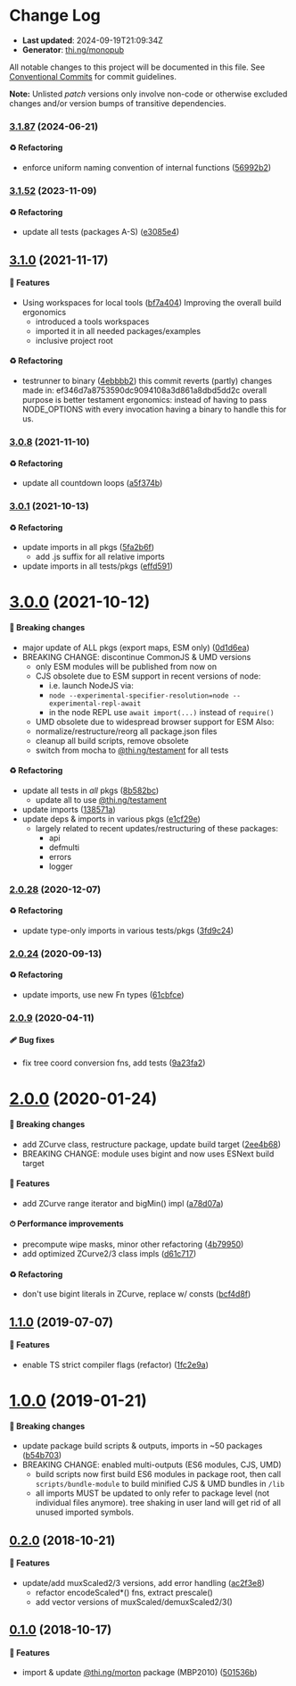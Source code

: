 # Change Log

- **Last updated**: 2024-09-19T21:09:34Z
- **Generator**: [thi.ng/monopub](https://thi.ng/monopub)

All notable changes to this project will be documented in this file.
See [Conventional Commits](https://conventionalcommits.org/) for commit guidelines.

**Note:** Unlisted _patch_ versions only involve non-code or otherwise excluded changes
and/or version bumps of transitive dependencies.

### [3.1.87](https://github.com/thi-ng/umbrella/tree/@thi.ng/morton@3.1.87) (2024-06-21)

#### ♻️ Refactoring

- enforce uniform naming convention of internal functions ([56992b2](https://github.com/thi-ng/umbrella/commit/56992b2))

### [3.1.52](https://github.com/thi-ng/umbrella/tree/@thi.ng/morton@3.1.52) (2023-11-09)

#### ♻️ Refactoring

- update all tests (packages A-S) ([e3085e4](https://github.com/thi-ng/umbrella/commit/e3085e4))

## [3.1.0](https://github.com/thi-ng/umbrella/tree/@thi.ng/morton@3.1.0) (2021-11-17)

#### 🚀 Features

- Using workspaces for local tools ([bf7a404](https://github.com/thi-ng/umbrella/commit/bf7a404))
  Improving the overall build ergonomics
  - introduced a tools workspaces
  - imported it in all needed packages/examples
  - inclusive project root

#### ♻️ Refactoring

- testrunner to binary ([4ebbbb2](https://github.com/thi-ng/umbrella/commit/4ebbbb2))
  this commit reverts (partly) changes made in:
  ef346d7a8753590dc9094108a3d861a8dbd5dd2c
  overall purpose is better testament ergonomics:
  instead of having to pass NODE_OPTIONS with every invocation
  having a binary to handle this for us.

### [3.0.8](https://github.com/thi-ng/umbrella/tree/@thi.ng/morton@3.0.8) (2021-11-10)

#### ♻️ Refactoring

- update all countdown loops ([a5f374b](https://github.com/thi-ng/umbrella/commit/a5f374b))

### [3.0.1](https://github.com/thi-ng/umbrella/tree/@thi.ng/morton@3.0.1) (2021-10-13)

#### ♻️ Refactoring

- update imports in all pkgs ([5fa2b6f](https://github.com/thi-ng/umbrella/commit/5fa2b6f))
  - add .js suffix for all relative imports
- update imports in all tests/pkgs ([effd591](https://github.com/thi-ng/umbrella/commit/effd591))

# [3.0.0](https://github.com/thi-ng/umbrella/tree/@thi.ng/morton@3.0.0) (2021-10-12)

#### 🛑 Breaking changes

- major update of ALL pkgs (export maps, ESM only) ([0d1d6ea](https://github.com/thi-ng/umbrella/commit/0d1d6ea))
- BREAKING CHANGE: discontinue CommonJS & UMD versions
  - only ESM modules will be published from now on
  - CJS obsolete due to ESM support in recent versions of node:
    - i.e. launch NodeJS via:
    - `node --experimental-specifier-resolution=node --experimental-repl-await`
    - in the node REPL use `await import(...)` instead of `require()`
  - UMD obsolete due to widespread browser support for ESM
  Also:
  - normalize/restructure/reorg all package.json files
  - cleanup all build scripts, remove obsolete
  - switch from mocha to [@thi.ng/testament](https://github.com/thi-ng/umbrella/tree/main/packages/testament) for all tests

#### ♻️ Refactoring

- update all tests in _all_ pkgs ([8b582bc](https://github.com/thi-ng/umbrella/commit/8b582bc))
  - update all to use [@thi.ng/testament](https://github.com/thi-ng/umbrella/tree/main/packages/testament)
- update imports ([138571a](https://github.com/thi-ng/umbrella/commit/138571a))
- update deps & imports in various pkgs ([e1cf29e](https://github.com/thi-ng/umbrella/commit/e1cf29e))
  - largely related to recent updates/restructuring of these packages:
    - api
    - defmulti
    - errors
    - logger

### [2.0.28](https://github.com/thi-ng/umbrella/tree/@thi.ng/morton@2.0.28) (2020-12-07)

#### ♻️ Refactoring

- update type-only imports in various tests/pkgs ([3fd9c24](https://github.com/thi-ng/umbrella/commit/3fd9c24))

### [2.0.24](https://github.com/thi-ng/umbrella/tree/@thi.ng/morton@2.0.24) (2020-09-13)

#### ♻️ Refactoring

- update imports, use new Fn types ([61cbfce](https://github.com/thi-ng/umbrella/commit/61cbfce))

### [2.0.9](https://github.com/thi-ng/umbrella/tree/@thi.ng/morton@2.0.9) (2020-04-11)

#### 🩹 Bug fixes

- fix tree coord conversion fns, add tests ([9a23fa2](https://github.com/thi-ng/umbrella/commit/9a23fa2))

# [2.0.0](https://github.com/thi-ng/umbrella/tree/@thi.ng/morton@2.0.0) (2020-01-24)

#### 🛑 Breaking changes

- add ZCurve class, restructure package, update build target ([2ee4b68](https://github.com/thi-ng/umbrella/commit/2ee4b68))
- BREAKING CHANGE: module uses bigint and now uses ESNext build target

#### 🚀 Features

- add ZCurve range iterator and bigMin() impl ([a78d07a](https://github.com/thi-ng/umbrella/commit/a78d07a))

#### ⏱ Performance improvements

- precompute wipe masks, minor other refactoring ([4b79950](https://github.com/thi-ng/umbrella/commit/4b79950))
- add optimized ZCurve2/3 class impls ([d61c717](https://github.com/thi-ng/umbrella/commit/d61c717))

#### ♻️ Refactoring

- don't use bigint literals in ZCurve, replace w/ consts ([bcf4d8f](https://github.com/thi-ng/umbrella/commit/bcf4d8f))

## [1.1.0](https://github.com/thi-ng/umbrella/tree/@thi.ng/morton@1.1.0) (2019-07-07)

#### 🚀 Features

- enable TS strict compiler flags (refactor) ([1fc2e9a](https://github.com/thi-ng/umbrella/commit/1fc2e9a))

# [1.0.0](https://github.com/thi-ng/umbrella/tree/@thi.ng/morton@1.0.0) (2019-01-21)

#### 🛑 Breaking changes

- update package build scripts & outputs, imports in ~50 packages ([b54b703](https://github.com/thi-ng/umbrella/commit/b54b703))
- BREAKING CHANGE: enabled multi-outputs (ES6 modules, CJS, UMD)
  - build scripts now first build ES6 modules in package root, then call
    `scripts/bundle-module` to build minified CJS & UMD bundles in `/lib`
  - all imports MUST be updated to only refer to package level
    (not individual files anymore). tree shaking in user land will get rid of
    all unused imported symbols.

## [0.2.0](https://github.com/thi-ng/umbrella/tree/@thi.ng/morton@0.2.0) (2018-10-21)

#### 🚀 Features

- update/add muxScaled2/3 versions, add error handling ([ac2f3e8](https://github.com/thi-ng/umbrella/commit/ac2f3e8))
  - refactor encodeScaled*() fns, extract prescale()
  - add vector versions of muxScaled/demuxScaled2/3()

## [0.1.0](https://github.com/thi-ng/umbrella/tree/@thi.ng/morton@0.1.0) (2018-10-17)

#### 🚀 Features

- import & update [@thi.ng/morton](https://github.com/thi-ng/umbrella/tree/main/packages/morton) package (MBP2010) ([501536b](https://github.com/thi-ng/umbrella/commit/501536b))
